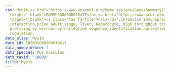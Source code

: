 ```yaml
---
csv: Myo1b,<a href="https://www.ensembl.org/Homo_sapiens/Gene/Summary?db=core;g=ENSMUSG00000018417"
  target="_blank">ENSMUSG00000018417</a>,<a href="https://www.ncbi.nlm.nih.gov/pubmed/23834426"
  target="_blank"><i class="fas fa-file"></i></a>",chromatin immunoprecipitation assay,direct
  interaction,prime adult stage, liver, Hepatocyte, high throughput transcription
  profiling by microarray,nucleotide sequence identification,nucleotide sequence identification,transcriptional
  regulation,
data_alias: Myo1b
data_id: ENSMUSG00000018417
data_numevidence: 1
data_species: Mus musculus
data_taxid: '10090'
title: Myo1b
---
```

